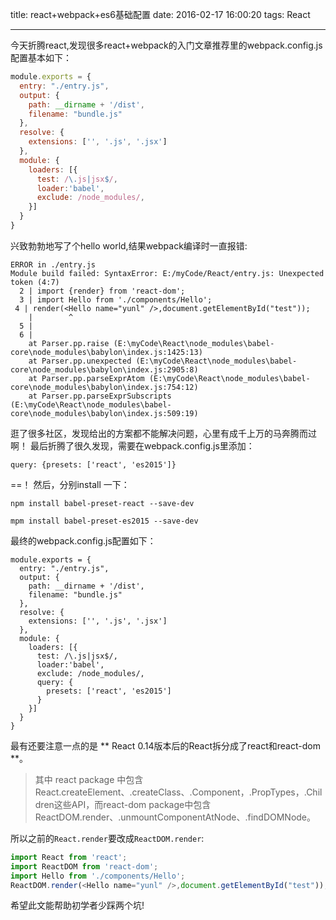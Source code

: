 title: react+webpack+es6基础配置
date: 2016-02-17 16:00:20
tags: React

---

今天折腾react,发现很多react+webpack的入门文章推荐里的webpack.config.js配置基本如下：
```javascript
module.exports = {
  entry: "./entry.js",
  output: {
    path: __dirname + '/dist',
    filename: "bundle.js"
  },
  resolve: {
    extensions: ['', '.js', '.jsx']
  },
  module: {
    loaders: [{
      test: /\.js|jsx$/,
      loader:'babel',
      exclude: /node_modules/,     
    }]
  }
}
```

兴致勃勃地写了个hello world,结果webpack编译时一直报错:

```
ERROR in ./entry.js
Module build failed: SyntaxError: E:/myCode/React/entry.js: Unexpected token (4:7)
  2 | import {render} from 'react-dom';
  3 | import Hello from './components/Hello';
 4 | render(<Hello name="yunl" />,document.getElementById("test"));
    |        ^
  5 |
  6 |
    at Parser.pp.raise (E:\myCode\React\node_modules\babel-core\node_modules\babylon\index.js:1425:13)
    at Parser.pp.unexpected (E:\myCode\React\node_modules\babel-core\node_modules\babylon\index.js:2905:8)
    at Parser.pp.parseExprAtom (E:\myCode\React\node_modules\babel-core\node_modules\babylon\index.js:754:12)
    at Parser.pp.parseExprSubscripts (E:\myCode\React\node_modules\babel-core\node_modules\babylon\index.js:509:19)
```

逛了很多社区，发现给出的方案都不能解决问题，心里有成千上万的马奔腾而过啊！
最后折腾了很久发现，需要在webpack.config.js里添加：

`query: {presets: ['react', 'es2015']}`

==！
然后，分别install 一下：
``` 
npm install babel-preset-react --save-dev 

mpm install babel-preset-es2015 --save-dev

```
最终的webpack.config.js配置如下：
```
module.exports = {
  entry: "./entry.js",
  output: {
    path: __dirname + '/dist',
    filename: "bundle.js"
  },
  resolve: {
    extensions: ['', '.js', '.jsx']
  },
  module: {
    loaders: [{
      test: /\.js|jsx$/,
      loader:'babel',
      exclude: /node_modules/,
      query: {
        presets: ['react', 'es2015']
      }
    }]
  }
}
```


最有还要注意一点的是 ** React 0.14版本后的React拆分成了react和react-dom **。
> 其中 react package 中包含 React.createElement、.createClass、.Component，.PropTypes，.Children这些API，而react-dom package中包含ReactDOM.render、.unmountComponentAtNode、.findDOMNode。

所以之前的`React.render`要改成`ReactDOM.render`:
```javascript
import React from 'react';
import ReactDOM from 'react-dom';
import Hello from './components/Hello';
ReactDOM.render(<Hello name="yunl" />,document.getElementById("test"));
```
希望此文能帮助初学者少踩两个坑!

